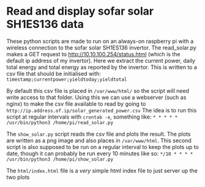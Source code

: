 # Read and display sofar solar SH1ES136 data

These python scripts are made to run on an always-on raspberry pi with a wireless connection to the sofar solar SH1ES136 invertor.
The read_solar.py makes a GET request to http://10.10.100.254/status.html (which is the default ip address of my invertor).
Here we extract the current power, daily total energy and total energy as reported by the invertor.
This is written to a csv file that should be initialised with:
`timestamp;currentpower;yieldtoday;yieldtotal`

By default this csv file is placed in `/var/www/html/` so the script will need write access to that folder.
Using this we can use a webserver (such as nginx) to make the csv file available to read by going to `http://ip.address.of.ip/solar_generated_power.csv`
The idea is to run this script at regular intervals with `crontab -e`, something like:
`* * * * * /usr/bin/python3 /home/pi/read_solar.py`

The `show_solar.py` script reads the csv file and plots the result. The plots are written as a png image and also places in `/var/www/html`.
This second script is also supposed to be run on a regular interval to keep the plots up to date, though it can probably be run every 10 minutes like so:
`*/10 * * * * /usr/bin/python3 /home/pi/show_solar.py`

The `html/index.html` file is a *very* simple html index file to just server up the two plots
